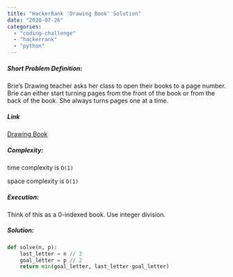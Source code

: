 ```yaml
---
title: "HackerRank 'Drawing Book' Solution"
date: "2020-07-26"
categories: 
  - "coding-challenge"
  - "hackerrank"
  - "python"
---
```


##### Short Problem Definition:

Brie’s Drawing teacher asks her class to open their books to a page number. Brie can either start turning pages from the front of the book or from the back of the book. She always turns pages one at a time. 

##### Link

[Drawing Book](https://www.hackerrank.com/challenges/drawing-book/problem)

##### Complexity:

time complexity is `O(1)`

space complexity is `O(1)`

##### Execution:

Think of this as a 0-indexed book. Use integer division.

##### Solution:

```python
def solve(n, p):
    last_letter = n // 2
    goal_letter = p // 2
    return min(goal_letter, last_letter-goal_letter)
```
